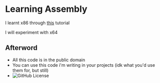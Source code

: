 # Learning Assembly

I learnt x86 through [this](https://www.youtube.com/playlist?list=PLmxT2pVYo5LB5EzTPZGfFN0c2GDiSXgQe) tutorial

I will experiment with x64

## Afterword

- All this code is in the public domain
- You can use this code i'm writing in your projects (idk what you'd use them for, but still)
- ![GitHub License](https://img.shields.io/github/license/h4rldev/x86asm-learning?style=flat-square)
